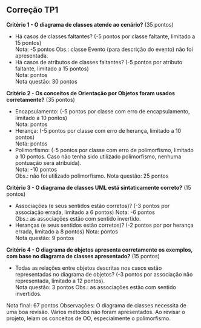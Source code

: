 Correção TP1
---

**Critério 1 - O diagrama de classes atende ao cenário?** (35 pontos)
- Há casos de classes faltantes? (-5 pontos por classe faltante, limitado a 15 
  pontos)  
  Nota: -5 pontos
  Obs.: classe Evento (para descrição do evento) não foi apresentada.
- Há casos de atributos de classes faltantes? (-5 pontos por atributo faltante,
  limitado a 15 pontos)  
  Nota:  pontos  
  Nota questão: 30 pontos

**Critério 2 - Os conceitos de Orientação por Objetos foram usados
corretamente?** (35 pontos)
- Encapsulamento: (-5 pontos por classe com erro de encapsulamento, limitado a
  10 pontos)  
  Nota:  pontos
- Herança: (-5 pontos por classe com erro de herança, limitado a 10 pontos)  
  Nota:  pontos
- Polimorfismo: (-5 pontos por classe com erro de polimorfismo, limitado a 10
  pontos. Caso não tenha sido utilizado polimorfismo, nenhuma pontuação será
  atribuída).  
  Nota: -10 pontos  
  Obs.: não foi utilizado polimorfismo. 
  Nota questão: 25 pontos

**Critério 3 - O diagrama de classes UML está sintaticamente correto?** (15
pontos)
- Associações (e seus sentidos estão corretos)?  (-3 pontos por associação
  errada, limitado a 6 pontos)
  Nota: -6 pontos  
  Obs.: as associações estão com sentido invertido.
- Heranças (e seus sentidos estão corretos)? (-2 pontos por por herança errada,
  limitado a 8 pontos) 
  Nota:  pontos  
  Nota questão: 9 pontos

**Critério 4 - O diagrama de objetos apresenta corretamente os exemplos, com
base no diagrama de classes apresentado?** (15 pontos)
- Todas as relações entre objetos descritas nos casos estão representadas no
  diagrama de objetos? (-3 pontos por associação não representada, limitado a 12
  pontos).  
  Nota questão: 3 pontos
  Obs.: as associações estão com sentido invertidos.

Nota final: 67 pontos
Observações: O diagrama de classes necessita de uma boa revisão. Vários métodos
não foram apresentados. Ao revisar o projeto, leiam os conceitos de OO,
especialmente o polimorfismo. 
